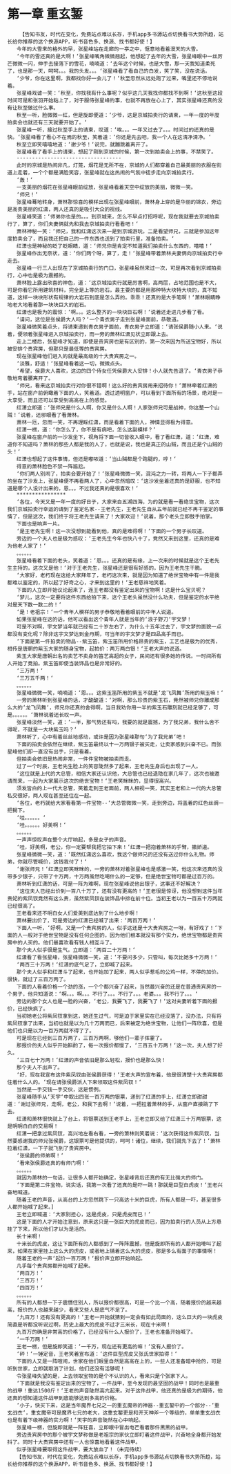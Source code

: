 # 第一章 重玄錾
        【告知书友，时代在变化，免费站点难以长存，手机app多书源站点切换看书大势所趋，站长给你推荐的这个换源APP，听书音色多、换源、找书都好使！】
       今年的大雪来的格外的早，张星峰站在走廊的一亭之中，惬意地看着漫天的大雪。
       ‘今年的雪还真的是大啊！‘张星峰嘴角微微翘起，他想起了去年的大雪，张星峰眼中一丝厉芒微微一闪，伸手去接落下的雪花，喃喃道：‘去年这个时候，也是大雪，那一天我知道柔死了，也是那一天，呵呵。。。我的头发。。。‘张星峰看了看自己的白发，笑了笑，没在说话。
       ‘少爷，你在这里啊，我都找你好一会儿了！‘秋至忽然从远处跑了过来，嘴里还不停地说着。
       张星峰戏谑一笑：‘秋至，你找我有什么事呢？似乎这几天我找你都找不到啊！‘这秋至这段时间可是和张羽开始粘上了，对于服侍张星峰的事，也就不再放在心上了，其实张星峰还真的没有让秋至做过什么事。
       秋至一听，脸微微一红，但是旋即便道：‘少爷，这是京城拍卖行的请柬，一年一度的年度拍卖会也就还有三天就要开始了。‘
       张星峰一听，接过秋至手上的请柬，叹道：‘唉。。。一年又过去了。。。时间过的还真的是快。‘张星峰看了看心不在焉的秋至，笑着道：‘你还是先去吧，我一个人在这清净清净。‘
       秋至立即笑嘻嘻地道：‘谢少爷！‘说完，就蹦跳着离开了。
       张星峰看了看手上的请柬，想起了刚到京城的时候，第一次到拍卖会上的事，不禁笑了。
       ----------------------------------
       此时的京城是热闹非凡，灯笼，烟花是无所不在，京城的人们都穿着自己最美丽的衣服在街道上走着，一个个都是满脸笑容，张星峰就在这热闹的气氛中徒步走向京城拍卖行。
       ‘轰！‘
       一支美丽的烟花在张星峰眼前绽放，张星峰看着天空中绽放的美丽，微微一笑。
       ‘师兄！‘
       张星峰蓦地转身，萧林那惊喜的模样出现在张星峰眼前，萧林身上穿的是华丽的锦衣，旁边是高贵美丽的红潇，两人还真的是吸引大众的视线。
       张星峰笑道：‘师弟你也是的。。。到京城来，怎么不早点打招呼呢，现在我就要去京城拍卖行了，算了，你们夫妻俩就先和我去京城拍卖行看看吧！‘
       萧林神秘一笑：‘师兄，我和红潇这次来一是到京城游玩，二是看望师兄，三就是参加这年度拍卖会了，而且我还把自己的一件东西也送到了拍卖行里，准备拍卖。‘
       红潇也是神秘的眨了眨眼睛，道：‘师兄你是肯定不知道我们拍卖什么东西的，嘻嘻！‘
       张星峰作出无奈状，道：‘你们两个呀，算了，走！‘张星峰带着萧林夫妻俩向京城拍卖行中走去。
       张星峰一行三人出现在了京城拍卖行的门口，张星峰虽然来过一次，可是再次看到京城拍卖行，心中也是极为震撼的。
       萧林脸上露出欣喜的神色，道：‘这京城拍卖行就是厉害啊，高两层，占地范围也是不大，可是你看它所用建筑材料，完全是上等的岩石，最主要的都是用那种特大块特大块的，真不知道，这样一块块形状有规律的大岩石到底是怎么弄的。乖乖！还真的是大手笔啊！‘萧林眼睛睁地老大地看着那一块块巨大的岩石。
       红潇也是极为的震惊：‘啊。。。这么整齐的一块块巨石啊！‘说着还走进几步看了看。
       ‘请问，这位是张侯爵大人吗？‘一个青衣男子走到张星峰面前，恭敬道。
       张星峰微笑着点头，将请柬递到青衣男子面前，青衣男子立即道：‘请张侯爵随小人来。‘说着，便领着张星峰进入京城拍卖行，而一旁的萧林红潇见状立即跟上去。
       走上二楼后，张星峰才知道，即使是贵宾房也是有区别的，第一次来因为所送宝物好，所以被安排个贵宾房，但那只是最低等的贵宾房。
       现在张星峰他们进入的就是最高级的十大贵宾房之一。
       ‘淡雅，舒适！‘张星峰看着这一切，微微点头。
       ‘希望，侯爵大人喜欢，这边的四个侍女任凭侯爵大人安排！小人就先告退了。‘青衣男子恭敬地弯着腰离开了。
       ‘师兄，看来这京城拍卖行对你很不错啊！这么好的贵宾房用来招待你！‘萧林牵着红潇的手，站在窗户前俯瞰着下面的人，笑着道。透过透明窗户，可以看到下面所有的场景，绝对是一大享受，而且还可以享受到高高在上的感觉。
       红潇立即道：‘张师兄是什么人啊，你又是什么人啊！人家张师兄可是战神，你这整一个山贼！‘说着，还邪眼看了看萧林。
       萧林一厄，忽而一笑，不再理睬红潇，而是看着下面的人，神情显得极为得意。
       红潇一楞，道：‘你怎么了，你不是有病吧，怎么这副模样？‘
       张星峰在窗户前的一沙发坐下，视角将下面一切皆收入眼中，看了看红潇，道：‘红潇，难道你不知道吗？萧林的那些人都是我的人了，也就是说，我也是真正的山贼，而且还是个山贼的头！‘
       红潇也想起了这件事情，但还是嘟哝道：‘当山贼都是个跑腿的，哼！‘
       得意的萧林脸色不禁一阵尴尬。
       ‘你们两人别闹了，拍卖会要开始了！‘张星峰微微一笑，混沌之力一转，将两人一下子都弄的坐在了沙发上，张星峰便不再看两人了，心中忽然暗叹：‘这沙发坐着还真的是舒服，也不知道是哪个人设计出来的，恩。。。不过我还真的是很喜欢！‘
       ****************
       ‘各位，今天又是一年一度的好日子，大家来自五湖四海，为的就是看一看绝世宝物，这次我们京城拍卖行幸运的请到了鉴定名家--王老先生，王老先生自从五年前就已经不再干鉴定的事情了，但是这次，我们终于将王老先生请来了！大家欢迎！‘说着，那个老头立即鼓手拍掌。
       下面也是响声一片。
       ‘是王老先生啊！这一次没想到能看到他，真的是难得啊！‘下面的一个男子长叹道。
       旁边的一个夫人也是极为感叹：‘王老先生今年也快八十了，竟然又来到这里，还真的是难为他老人家了！‘
       。。。。。。
       张星峰看着下面的老头，笑着道：‘恩。。。还真的是有缘，上一次来的时候就是这个王老先生主持的，这次又是他！‘对于王老先生，张星峰还是很有好感的，因为王老先生干脆。
       ‘大家好，老朽现在这给大家拜年了，老朽这次来，就是因为知道了绝世宝物中有一件是我都难以鉴定的，所以起了好奇之心，才来到这里的！‘王老慈祥地笑着。
       下面的人立即开始议论起来了，连王老都没有鉴定出来的宝物啊！这是什么宝贝呢？
       ‘梦儿，这次一定要将这件东西给拍下来，这个王老头虽然没什么功夫，但是鉴定的水平绝对是天下数一数二的！‘
       ‘是！老祖宗！‘一个青年人模样的男子恭敬地看着眼前的中年人说道。
       如果张星峰在这的话，他可以看出这个青年人就是当年的‘浪子野刀‘宇文梦！
       可是不对啊，宇文梦当年就已经有二十岁左右了，为什么十五年过去了，宇文梦的面貌一点都没有变化呢？除非这宇文梦达到金丹期，可当年的宇文梦才是四品高手而已。
       ‘下面是第一件拍卖的物品--紫玉笛，紫玉笛所用价格昂贵的紫玉，工艺也是极为的优秀，相传是唐朝的紫玉大家的随身宝物，起拍价：两万两白银！‘王老大声的说道。
       紫玉大家是唐朝出名的卖艺不卖身的笛艺高超的女子，民间还有很多她的传说。一时间所有人开始了竟拍。紫玉笛即使当装饰品也是非常好的。
       ‘三万两！‘
       ‘三万五千两！‘
       。。。。。。
       张星峰微微一笑，喃喃道：‘恩。。。这紫玉笛所用的紫玉不就是‘龙飞凤舞‘所用的紫玉嘛！‘
       一旁的萧林听到张星峰的话，才酸酸道：‘对啊，那么珍贵的紫玉石，竟然被师兄你雕成那么大的‘龙飞凤舞‘，师兄你还真的舍得啊，当日我劝你用一半的紫玉石雕刻就已经足够了，可是。。。。。。‘萧林说着还长叹一声。
       张星峰淡然一笑，道：‘一半，那气势还有吗，我要的就是震撼，为了我兄弟，我什么舍不得呢，不就是一大块紫玉吗？‘
       萧林听了，心中有着丝丝地感动，或许是因为张星峰那句‘为了我兄弟‘吧！
       下面的拍卖会依然在继续，紫玉笛最终以十一万两银子被买走，让卖家感到兴奋不已。而张星峰他们却一直没有出手，只是看着。
       但拍卖会依旧是热闹非常，一件件宝物被拍卖而走。
       过了一个时辰，王老先生脸上的笑容陡然多了起来，王老先生身后也出现了一人。
       ‘这位就是上代的大总管，相信大家还认识他，大总管也已经退隐在家几年了，这次也被邀请而来，一起为大家展示这次的绝世宝物！‘王老笑眯眯的，显得很高兴。
       须发皆白的上一代大总管，笑着走到王老面前，两人相视一笑，其实王老和上一代的大总管私交很好，两人现在甚至还住在一起。
       ‘各位，老朽就给大家看看第一件宝物--‘大总管微微一笑，走到旁边，将盖着的红色丝绸一把揭下。
       ‘哇。。。。。。‘
       ‘哇。。。。。。好美啊！‘
       。。。。。。
       一声声惊叹声在整个大厅响起，多是女子的声音。
       ‘哇，好美啊，老公，你一定要帮我把它拍下来！‘红潇一把抱着萧林的手臂，撒娇道。
       张星峰微微一笑，道：‘既然红潇这么喜欢，我这个做师兄的还没有送过你什么礼物。师弟，你就尽管喊价，这钱我付了！‘
       ‘谢张师兄！‘红潇立即笑眯眯的，一旁的萧林对着张星峰也是感激一笑，他这次来还真的没带多少银子，只带了十万两，十万两虽然吃喝什么的一定够，但是绝世宝物可都是过百万的。
       萧林听到红潇的话，可是一阵为难啊，现在张星峰说他出银子，这事还不好解决？
       ‘这位夫人已经出价到一百八十万了，还有没有更高的！‘王老很是惊讶，他没想到这件当年贵妃的紫凤钗竟然有这么贵，虽然紫凤钗在装饰品中排在前十位。当初王老以为一百五十万两就已经很高了。
       王老看来还不明白女人们爱美到底达到了什么地步啊！
       萧林要出价了，可是旁边的红潇已经喊了出来：‘两百万两！‘
       下面人一听，‘好啊，又是一个贵宾房的人，似乎这还是十大贵宾房之一呀，有好戏了！‘下面的人一般对于绝世宝物是没有任何企图的，因为他们根本就没有那个实力，绝世宝物都是贵宾房中的人买的。他们最喜欢看有钱人相互斗了。
       那个夫人似乎很是生气。立即道：‘两百二十万两！‘
       红潇看了看张星峰，张星峰微微一笑，道：‘不要问多少，只管叫，每次比她多十万两！‘
       ‘两百三十万两！‘红潇的底气足了，立即喊了起来。
       那个夫人似乎和红潇斗了起来，也开始加了起来，两人似乎惹毛的公鸡一样，不停的加价。很快，就过了三百万两了。
       下面的人看着价格一个劲的涨，一个个都兴奋了起来，当然最兴奋的还是在普通贵宾房的一个男子，他只知道说：‘啊。。。啊。。。不行了。。。不行了。。。老婆。。。我不行了。。。‘
       旁边的那个女人也是一脸的兴奋，‘老公，我要飞了，我要飞了！‘这对夫妻听着下面的报价，已经快疯了。
       当初她老公将紫凤钗拿到这，她还生过气，可是迫于家里实在已经没落了，没办法，只有将紫凤钗拿了出来，当初也就是以为几十万两而已，后来被定为绝世宝物，让他们一阵欣喜，但是他们也只是以为一百万两就不得了了。
       可是现在已经到三百万两了，三百万两啊，够他们一辈子挥霍了。
       那报价的夫人似乎开始斟酌了，每一次报价都慢了，‘三百五十万两！‘这一次，夫人想了好久。
       ‘三百七十万两！‘红潇的声音依旧是那么轻松，报价也是那么快！
       那个夫人不出声了。
       ‘好，现在我宣布这件紫凤钗由张侯爵获得！‘王老大声的宣布着，他是很清楚十大贵宾房都住着什么人的。‘现在请张侯爵派人下来领取这件紫凤钗！‘
       当然是一手交钱一手交伙，这是惯例。
       张星峰随手从‘天宇‘中取出四张一百万两的银票，递到了红潇的手上，红潇立即甜甜道：‘谢过张师兄，走啊，老公，和我下去啊！‘说着，一把拉着萧林的手，从窗户直接跳了下去。
       红潇和萧林很快就上了台上，将银票送到王老手上，王老立即又给了红潇三十万两银票，这是明明白白的交易啊！
       红潇一把拿过紫凤钗，高兴地左看右看，一旁的萧林则笑着说：‘这次获得这件紫凤钗，当然要感谢我的师兄张侯爵，这银票可是他提供的，呵呵！诸位，继续，我们就先下去了！‘萧林拉着红潇，一下子就飞到了贵宾房中。
       ‘张侯爵的师弟啊！‘
       ‘看来张侯爵还真的有师门啊！‘
       。。。。。。
       就因为萧林的一句话，让很多人都开始确定，张星峰背后还真的有无比强大的师门。
       ‘下面是第二件宝物，说实话，我第一次看了还真的是吓一跳！那就是巨型白虎皮！‘王老兴奋地喊道。
       随着王老的声音，从高台的上方忽然跳下一只高达十米的巨虎，所有人都是一吓，甚至很多人都开始喊了起来。]
       王老立即喊道：‘大家别担心，这是虎皮，只是虎皮而已！‘
       这是下面的人才开始注意到，原来这只是一张巨大的虎皮而已，因为拍卖行的人员从上方悬挂了下来，所以他们才以为是活的。
       长十米啊！
       十米长的虎皮，这让下面所有的人都感到了一阵阵震撼，但是旋即所有的人都开始嚎叫了起来，如果在家里挂上这么大的虎皮，或者地上铺着这么大的虎皮，那是多么有面子的事情啊！
       随着王老的一声‘起价一百万两！‘报价声立即开始响起。
       几乎每个贵宾房都开始喊了起来。
       ‘两百万！‘
       ‘三百万！‘
       ‘四百万！‘
       。。。。。。
       所有的人都想一下子震慑住别人，所以报价都很高，可是一个比一个高，随着报价的越来越高，报价的人也越来越少，看来又些人是底气不足了。
       ‘九百万！还有没有更高的！‘王老一开始就猜到一定会有如此局面的，这么巨大的一块虎皮简直是听都没听说过啊，历史上最大的虎皮不过才三米长，现在十米啊！
       九百万的确是非常高的价格了，已经没有什么人报价了，王老也准备开始喊了。
       ‘一千万两！‘
       王老一楞，但是旋即笑道：‘一千万，现在还有更高的嘛！‘没有人报价了。
       ‘砰！‘一锤定音，王老笑着宣布道：‘这件巨型虎皮又张氏世家拍得！‘
       下面的人又是一阵喧闹，世家在他们眼里自然是高高在上的，一些人还准备暗中抢的，可是听到世家，立即就取消了计划，他们还没有活够呢！
       令张星峰失望的是，上去领取宝物的是个不认识的人，看来只是个张家下人。
       ‘下面就是我没有鉴定出来的宝物了，一件战甲，至今发现的最坚固的战甲！同时也是最重的战甲！重达1500斤！‘王老的声音陡然高亢起来。对于这件战甲，他还真的是极为的期待，他还真的想知道这件战甲到底能够达到多高的价格。
       ‘小子，快买下来，这是当年魔界七兄之一的重玄魔帝的神器--重玄錾中的一个部分--‘重玄战衣‘，重玄魔帝可是魔界七兄的老大，这重玄錾更是和开天神斧一个等级的，单单重玄战衣也是有着下级神器的实力啊！‘天宇的声音陡然在心中响起。
       张星峰一楞，但旋即就是一阵狂喜，立即眼中冒出电芒看着那件黑黑的战甲。
       旁边贵宾房中的那个被宇文梦称做是老祖宗的家伙立即盯着这件战甲，兴奋地全身都开始发抖了。同时十大贵宾房中还有一人也惊喜地看着这件战甲。
       似乎张星峰要取得这件战甲，要大放血了！（未完待续）
       【告知书友，时代在变化，免费站点难以长存，手机app多书源站点切换看书大势所趋，站长给你推荐的这个换源APP，听书音色多、换源、找书都好使！】